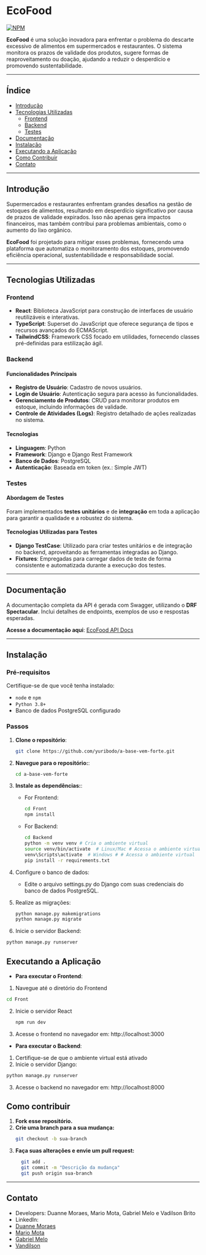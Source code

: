 # **EcoFood**
[![NPM](https://img.shields.io/npm/l/react)](https://github.com/yuribodo/a-base-vem-forte/blob/main/LICENSE)

**EcoFood** é uma solução inovadora para enfrentar o problema do descarte excessivo de alimentos em supermercados e restaurantes. O sistema monitora os prazos de validade dos produtos, sugere formas de reaproveitamento ou doação, ajudando a reduzir o desperdício e promovendo sustentabilidade.

---

## Índice

- [Introdução](#introdução)
- [Tecnologias Utilizadas](#tecnologias-utilizadas)
  - [Frontend](#frontend)
  - [Backend](#backend)
  - [Testes](#testes)
- [Documentação](#documentação)
- [Instalação](#instalação)
- [Executando a Aplicação](#executando-a-aplicação)
- [Como Contribuir](#como-contribuir)
- [Contato](#contato)

---

## Introdução

Supermercados e restaurantes enfrentam grandes desafios na gestão de estoques de alimentos, resultando em desperdício significativo por causa de prazos de validade expirados. Isso não apenas gera impactos financeiros, mas também contribui para problemas ambientais, como o aumento do lixo orgânico.

**EcoFood** foi projetado para mitigar esses problemas, fornecendo uma plataforma que automatiza o monitoramento dos estoques, promovendo eficiência operacional, sustentabilidade e responsabilidade social.

---

## Tecnologias Utilizadas

### **Frontend**

- **React**: Biblioteca JavaScript para construção de interfaces de usuário reutilizáveis e interativas.
- **TypeScript**: Superset do JavaScript que oferece segurança de tipos e recursos avançados do ECMAScript.
- **TailwindCSS**: Framework CSS focado em utilidades, fornecendo classes pré-definidas para estilização ágil.

### **Backend**

#### **Funcionalidades Principais**

- **Registro de Usuário**: Cadastro de novos usuários.
- **Login de Usuário**: Autenticação segura para acesso às funcionalidades.
- **Gerenciamento de Produtos**: CRUD para monitorar produtos em estoque, incluindo informações de validade.
- **Controle de Atividades (Logs)**: Registro detalhado de ações realizadas no sistema.

#### **Tecnologias**

- **Linguagem**: Python
- **Framework**: Django e Django Rest Framework
- **Banco de Dados**: PostgreSQL
- **Autenticação**: Baseada em token (ex.: Simple JWT)

### **Testes**
#### **Abordagem de Testes**
Foram implementados **testes unitários** e de **integração** em toda a aplicação para garantir a qualidade e a robustez do sistema.
#### **Tecnologias Utilizadas para Testes**
- **Django TestCase**: Utilizado para criar testes unitários e de integração no backend, aproveitando as ferramentas integradas ao Django.
- **Fixtures**: Empregadas para carregar dados de teste de forma consistente e automatizada durante a execução dos testes.

---

## Documentação

A documentação completa da API é gerada com Swagger, utilizando o **DRF Spectacular**. Inclui detalhes de endpoints, exemplos de uso e respostas esperadas.

**Acesse a documentação aqui**: [EcoFood API Docs](http://127.0.0.1:8000/api/ecofood/docs/)

---

## Instalação

### **Pré-requisitos**
Certifique-se de que você tenha instalado:
- `node` e `npm`
- `Python 3.8+`
- Banco de dados PostgreSQL configurado

### **Passos**

1. **Clone o repositório**:
   ```bash
   git clone https://github.com/yuribodo/a-base-vem-forte.git
    ```

2. **Navegue para o repositório:**:

   ```bash
   cd a-base-vem-forte
   ```

3. **Instale as dependências:**:

   - For Frontend:
   
     ```bash
     cd Front
     npm install
     ```

   - For Backend:

     ```bash
     cd Backend
     python -m venv venv # Cria o ambiente virtual
     source venv/bin/activate  # Linux/Mac # Acessa o ambiente virtual
     venv\Scripts\activate  # Windows # # Acessa o ambiente virtual
     pip install -r requirements.txt
     ```
    
4. Configure o banco de dados:
      - Edite o arquivo settings.py do Django com suas credenciais do banco de dados PostgreSQL.
5. Realize as migrações:
    ```bash
    python manage.py makemigrations
    python manage.py migrate
    ```
6. Inicie o servidor Backend:
  ```bash
  python manage.py runserver
  ```

## Executando a Aplicação

- **Para executar o Frontend**:
1. Navegue até o diretório do Frontend
  ```bash
  cd Front
  ```
2. Inicie o servidor React
   ```bash
   npm run dev
   ```
3. Acesse o frontend no navegador em: http://localhost:3000

- **Para executar o Backend**:
1. Certifique-se de que o ambiente virtual está ativado
2. Inicie o servidor Django:
  ```bash
  python manage.py runserver
  ```
3. Acesse o backend no navegador em: http://localhost:8000
  

## Como contribuir
1. **Fork esse repositório.**
2. **Crie uma branch para a sua mudança:**
   ```bash
   git checkout -b sua-branch
   ```
3. **Faça suas alterações e envie um pull request:**
   ```bash
     git add .
     git commit -m "Descrição da mudança"
     git push origin sua-branch
   ```
---

## Contato
- Developers: Duanne Moraes, Mario Mota, Gabriel Melo e Vadilson Brito
- LinkedIn:
- [Duanne Moraes](https://www.linkedin.com/in/duanne-moraes-7a0376278/)
- [Mario Mota](https://www.linkedin.com/in/mario-yuri-mota-lara-1a801b272/)
- [Gabriel Melo](https://www.linkedin.com/in/gabrielmelo7/)
- [Vandilson](https://www.linkedin.com/in/vandilson-brito-desenvolvedor-frontend/)

